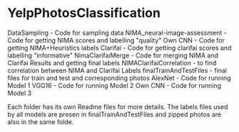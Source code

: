 # YelpPhotosClassification
DataSampling - Code for sampling data
NIMA_neural-image-assessment - Code for getting NIMA scores and labelling "quality"
Own CNN - Code for getting NIMA+Heuristics labels
Clarifai - Code for getting clarifai scores and labelling "informative"
NimaClarifaiMerge - Code for merging NIMA and Clarifai Results and getting final labels
NIMAClarifaiCorrelation - to find correlation between NIMA and Clarifai Labels
finalTrainAndTestFiles - final files for train and test and corresponding photos
AlexNet - Code for running Model 1
VGG16 - Code for running Model 2
Own CNN - Code for running Model 3 

Each folder has its own Readme files for more details. The labels files used by all models are presen in finalTrainAndTestFiles and zipped photos are also in the same folde.